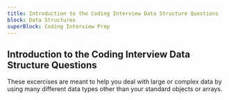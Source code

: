 ```yaml
---
title: Introduction to the Coding Interview Data Structure Questions
block: Data Structures
superBlock: Coding Interview Prep
---
```


## Introduction to the Coding Interview Data Structure Questions

These excercises are meant to help you deal with large or complex data by using many different data types other than your standard objects or arrays.
